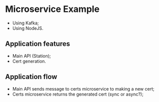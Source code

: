 # Microservice Example

- Using Kafka;
- Using NodeJS.

## Application features

- Main API (Station);
- Cert generation.

## Application flow

- Main API sends message to certs microservice to making a new cert;
- Certs microservice returns the generated cert (sync or async?);